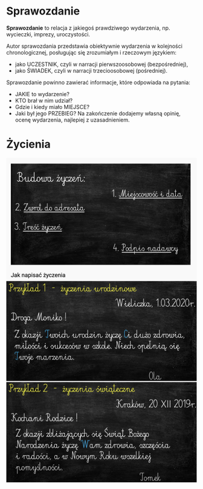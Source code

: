 # Sprawozdanie
**Sprawozdanie** to relacja z jakiegoś prawdziwego wydarzenia, np. wycieczki, imprezy, uroczystości.

Autor sprawozdania przedstawia obiektywnie wydarzenia w kolejności chronologicznej, posługując się zrozumiałym i rzeczowym językiem:
- jako UCZESTNIK, czyli w narracji pierwszoosobowej (bezpośredniej),
- jako ŚWIADEK, czyli w narracji trzecioosobowej (pośredniej).

Sprawozdanie powinno zawierać informacje, które odpowiada na pytania:
- JAKIE to wydarzenie?
- KTO brał w nim udział?
- Gdzie i kiedy miało MIEJSCE?
- Jaki był jego PRZEBIEG?
Na zakończenie dodajemy własną opinię, ocenę wydarzenia, najlepiej z uzasadnieniem.

# Życienia
![instructions1](./zycienia.png)
![example1](./przykład1.png)
![example2](./przykład2.png)
